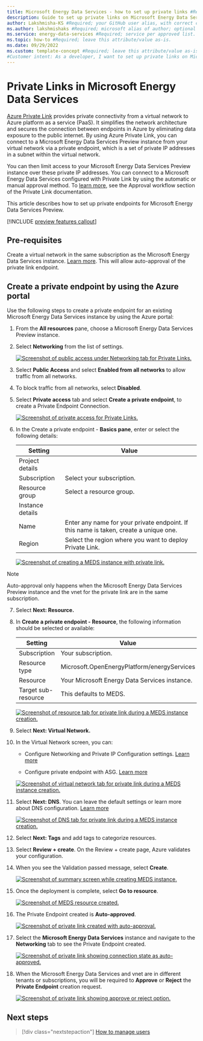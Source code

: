 ```yaml
---
title: Microsoft Energy Data Services - how to set up private links #Required; page title is displayed in search results. Include the brand.
description: Guide to set up private links on Microsoft Energy Data Services #Required; article description that is displayed in search results. 
author: Lakshmisha-KS #Required; your GitHub user alias, with correct capitalization.
ms.author: lakshmishaks #Required; microsoft alias of author; optional team alias.
ms.service: energy-data-services #Required; service per approved list. slug assigned by ACOM.
ms.topic: how-to #Required; leave this attribute/value as-is.
ms.date: 09/29/2022
ms.custom: template-concept #Required; leave this attribute/value as-is.
#Customer intent: As a developer, I want to set up private links on Microsoft Energy Data Services
---
```


# Private Links in Microsoft Energy Data Services
[Azure Private Link](../private-link/private-link-overview.md) provides private connectivity from a virtual network to Azure platform as a service (PaaS). It simplifies the network architecture and secures the connection between endpoints in Azure by eliminating data exposure to the public internet.
By using Azure Private Link, you can connect to a Microsoft Energy Data Services Preview instance from your virtual network via a private endpoint, which is a set of private IP addresses in a subnet within the virtual network.


You can then limit access to your Microsoft Energy Data Services Preview instance over these private IP addresses. 
You can connect to a Microsoft Energy Data Services configured with Private Link by using the automatic or manual approval method. To [learn more](../private-link/private-endpoint-overview.md#access-to-a-private-link-resource-using-approval-workflow), see the Approval workflow section of the Private Link documentation.


This article describes how to set up private endpoints for Microsoft Energy Data Services Preview. 

[!INCLUDE [preview features callout](./includes/preview/preview-callout.md)]

## Pre-requisites

Create a virtual network in the same subscription as the Microsoft Energy Data Services instance. [Learn more](../virtual-network/quick-create-portal.md). This will allow auto-approval of the private link endpoint.

## Create a private endpoint by using the Azure portal

Use the following steps to create a private endpoint for an existing Microsoft Energy Data Services instance by using the Azure portal:
1.	From the **All resources** pane, choose a Microsoft Energy Data Services Preview instance.
2.	Select **Networking** from the list of settings.
 
    [![Screenshot of public access under Networking tab for Private Links.](media/how-to-manage-private-links/private-links-1-Networking.png)](media/how-to-manage-private-links/private-links-1-Networking.png#lightbox)
  
   
3.	Select **Public Access** and select **Enabled from all networks** to allow traffic from all networks.
4.	To block traffic from all networks, select **Disabled**.
5.	Select **Private access** tab and select **Create a private endpoint**, to create a Private Endpoint Connection.
 
    [![Screenshot of private access for Private Links.](media/how-to-manage-private-links/private-links-2-create-private-endpoint.png)](media/how-to-manage-private-links/private-links-2-create-private-endpoint.png#lightbox)
 
6.	In the Create a private endpoint - **Basics pane**, enter or select the following details:

    |Setting|	Value|
    |--------|-----|
    |Project details|
    |Subscription|	Select your subscription.|
    |Resource group|	Select a resource group.|
    |Instance details|	
    |Name|	Enter any name for your private endpoint. If this name is taken, create a unique one.|
    |Region|	Select the region where you want to deploy Private Link. |

    [![Screenshot of creating a MEDS instance with private link.](media/how-to-manage-private-links/private-links-3-basics.png)](media/how-to-manage-private-links/private-links-3-basics.png#lightbox)
	
> [!NOTE]
> Auto-approval only happens when the Microsoft Energy Data Services Preview instance and the vnet for the private link are in the same subscription.


7.	Select **Next: Resource.**
8.	In **Create a private endpoint - Resource**, the following information should be selected or available:

    |Setting |	Value |
    |--------|--------|
    |Subscription|	Your subscription.|
    |Resource type|	Microsoft.OpenEnergyPlatform/energyServices|
    |Resource	|Your Microsoft Energy Data Services instance.|
    |Target sub-resource|	This defaults to MEDS. |
	
    [![Screenshot of resource tab for private link during a MEDS instance creation.](media/how-to-manage-private-links/private-links-4-resource.png)](media/how-to-manage-private-links/private-links-4-resource.png#lightbox)

 
9.	Select **Next: Virtual Network.**
10. In the Virtual Network screen, you can:

    * Configure Networking and Private IP Configuration settings. [Learn more](../private-link/create-private-endpoint-portal.md#create-a-private-endpoint)

    * Configure private endpoint with ASG. [Learn more](../private-link/configure-asg-private-endpoint.md#create-private-endpoint-with-an-asg)

    [![Screenshot of virtual network tab for private link during a MEDS instance creation.](media/how-to-manage-private-links/private-links-4-virtual-network.png)](media/how-to-manage-private-links/private-links-4-virtual-network.png#lightbox)


11. Select **Next: DNS**. You can leave the default settings or learn more about DNS configuration. [Learn more](../private-link/private-endpoint-overview.md#dns-configuration)


    [![Screenshot of DNS tab for private link during a MEDS instance creation.](media/how-to-manage-private-links/private-links-5-dns.png)](media/how-to-manage-private-links/private-links-5-dns.png#lightbox)

12. Select **Next: Tags** and add tags to categorize resources.
13. Select **Review + create**. On the Review + create page, Azure validates your configuration.
14. When you see the Validation passed message, select **Create**.

    [![Screenshot of summary screen while creating MEDS instance.](media/how-to-manage-private-links/private-links-6-review.png)](media/how-to-manage-private-links/private-links-6-review.png#lightbox)

 
15. Once the deployment is complete, select **Go to resource**. 

    [![Screenshot of MEDS resource created.](media/how-to-manage-private-links/private-links-7-deploy.png)](media/how-to-manage-private-links/private-links-7-deploy.png#lightbox)
 
 
16. The Private Endpoint created is **Auto-approved**.

    [![Screenshot of private link created with auto-approval.](media/how-to-manage-private-links/private-links-8-request-response.png)](media/how-to-manage-private-links/private-links-8-request-response.png#lightbox)
 
17. Select the **Microsoft Energy Data Services** instance and navigate to the **Networking** tab to see the Private Endpoint created.

    [![Screenshot of private link showing connection state as auto-approved.](media/how-to-manage-private-links/private-links-9-auto-approved.png)](media/how-to-manage-private-links/private-links-9-auto-approved.png#lightbox)


18. When the Microsoft Energy Data Services and vnet are in different tenants or subscriptions, you will be required to **Approve** or **Reject** the **Private Endpoint** creation request. 

    [![Screenshot of private link showing approve or reject option.](media/how-to-manage-private-links/private-links-10-awaiting-approval.png)](media/how-to-manage-private-links/private-links-10-awaiting-approval.png#lightbox)


## Next steps
<!-- Add a context sentence for the following links -->
> [!div class="nextstepaction"]
> [How to manage users](how-to-manage-users.md)
